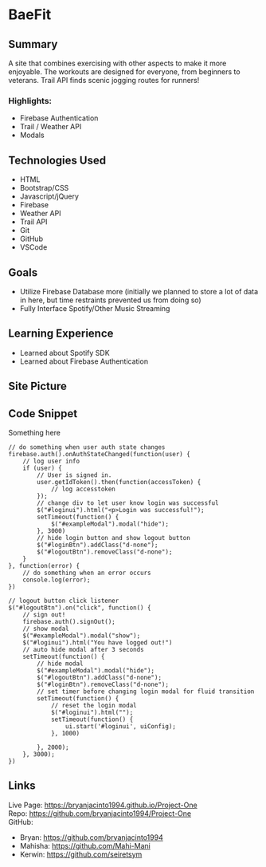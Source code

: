 # BaeFit

## Summary
A site that combines exercising with other aspects to make it more enjoyable. The workouts are designed for everyone, from beginners to veterans. Trail API finds scenic jogging routes for runners!

### **Highlights:**
- Firebase Authentication
- Trail / Weather API
- Modals


## Technologies Used
- HTML
- Bootstrap/CSS
- Javascript/jQuery
- Firebase
- Weather API
- Trail API
- Git
- GitHub
- VSCode

## Goals
- Utilize Firebase Database more (initially we planned to store a lot of data in here, but time restraints prevented us from doing so)
- Fully Interface Spotify/Other Music Streaming

## Learning Experience
- Learned about Spotify SDK
- Learned about Firebase Authentication

## Site Picture


## Code Snippet
Something here

```
// do something when user auth state changes
firebase.auth().onAuthStateChanged(function(user) {
    // log user info
    if (user) {
        // User is signed in.
        user.getIdToken().then(function(accessToken) {
            // log accesstoken
        });
        // change div to let user know login was successful
        $("#loginui").html("<p>Login was successful!");
        setTimeout(function() {
            $("#exampleModal").modal("hide");
        }, 3000)
        // hide login button and show logout button
        $("#loginBtn").addClass("d-none");
        $("#logoutBtn").removeClass("d-none");
    }
}, function(error) {
    // do something when an error occurs
    console.log(error);
})

// logout button click listener
$("#logoutBtn").on("click", function() {
    // sign out!
    firebase.auth().signOut();
    // show modal
    $("#exampleModal").modal("show");
    $("#loginui").html("You have logged out!")
    // auto hide modal after 3 seconds
    setTimeout(function() {
        // hide modal
        $("#exampleModal").modal("hide");
        $("#logoutBtn").addClass("d-none");
        $("#loginBtn").removeClass("d-none");
        // set timer before changing login modal for fluid transition
        setTimeout(function() {
            // reset the login modal
            $("#loginui").html("");
            setTimeout(function() {
                ui.start('#loginui', uiConfig);
            }, 1000)
            
        }, 2000);
    }, 3000);
})
```

## Links
Live Page: https://bryanjacinto1994.github.io/Project-One<br>
Repo: https://github.com/bryanjacinto1994/Project-One<br>
GitHub:
- Bryan: https://github.com/bryanjacinto1994
- Mahisha: https://github.com/Mahi-Mani
- Kerwin: https://github.com/seiretsym
